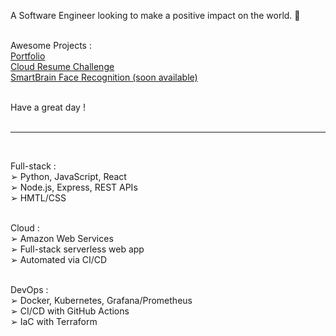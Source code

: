 A Software Engineer looking to make a positive impact on the world. 💚<br><br>

Awesome Projects :<br>
[Portfolio](https://jagaesh.github.io)<br>
[Cloud Resume Challenge](https://cloud-resume-challenge.charlescloudjourney.com)<br>
[SmartBrain Face Recognition (soon available)](https://github.com/Jagaesh)<br><br>

Have a great day !<br><br>

---
<br>

Full-stack :<br>
➢ Python, JavaScript, React<br>
➢ Node.js, Express, REST APIs<br>
➢ HMTL/CSS<br><br>

Cloud :<br>
➢ Amazon Web Services<br>
➢ Full-stack serverless web app<br>
➢ Automated via CI/CD<br><br>

DevOps :<br>
➢ Docker, Kubernetes, Grafana/Prometheus<br>
➢ CI/CD with GitHub Actions<br>
➢ IaC with Terraform<br><br><br>


